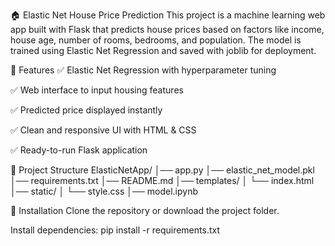 🏠 Elastic Net House Price Prediction
This project is a machine learning web app built with Flask that predicts house prices based on factors like income, house age, number of rooms, bedrooms, and population. The model is trained using Elastic Net Regression and saved with joblib for deployment.


🚀 Features
✅ Elastic Net Regression with hyperparameter tuning

✅ Web interface to input housing features

✅ Predicted price displayed instantly

✅ Clean and responsive UI with HTML & CSS

✅ Ready-to-run Flask application

📂 Project Structure
ElasticNetApp/
│── app.py
│── elastic_net_model.pkl
│── requirements.txt
│── README.md
│── templates/
│     └── index.html
│── static/
│     └── style.css
│── model.ipynb

🔧 Installation
Clone the repository or download the project folder.

Install dependencies:
pip install -r requirements.txt

